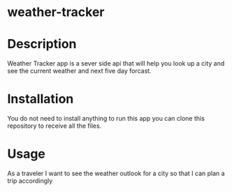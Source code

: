 # weather-tracker

# Description 
Weather Tracker app is a sever side api that will help you look up a city and see the current weather and next five day forcast.

# Installation
You do not need to install anything to run this app you can clone this repository to receive all the files.

# Usage
As a traveler I want to see the weather outlook for a city so that I can plan a trip accordingly
